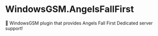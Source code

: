# WindowsGSM.AngelsFallFirst
🧩 WindowsGSM plugin that provides Angels Fall First Dedicated server support!
